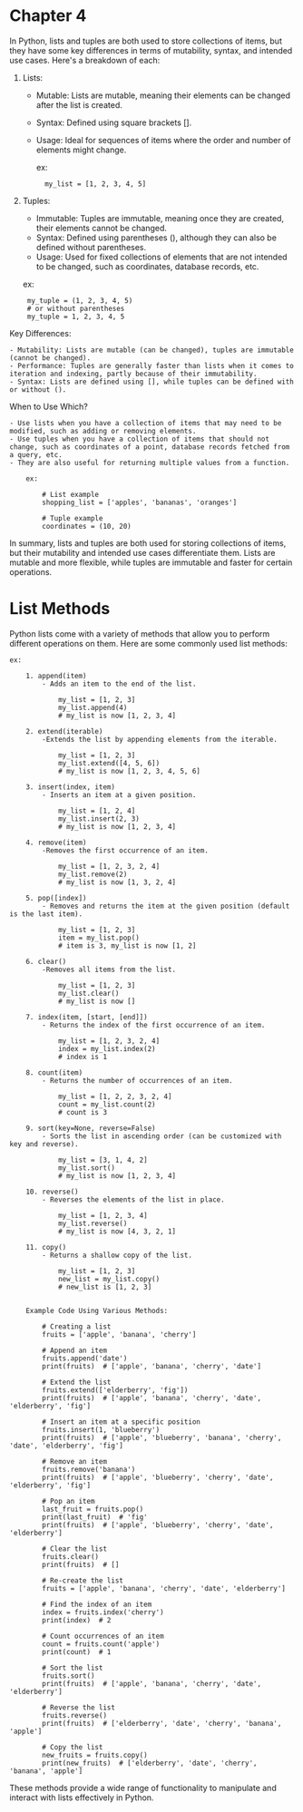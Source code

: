 # Chapter 4

In Python, lists and tuples are both used to store collections of items, but they have some key differences in terms of mutability, syntax, and intended use cases. Here's a breakdown of each:

1) Lists:

    - Mutable: Lists are mutable, meaning their elements can be changed after the list is created.
    - Syntax: Defined using square brackets [].
    - Usage: Ideal for sequences of items where the order and number of elements might change.

        ex:
            
            my_list = [1, 2, 3, 4, 5]

2) Tuples:

    - Immutable: Tuples are immutable, meaning once they are created, their elements cannot be changed.
    - Syntax: Defined using parentheses (), although they can also be defined without parentheses.
    - Usage: Used for fixed collections of elements that are not intended to be changed, such as coordinates, database records, etc.

    ex:

        my_tuple = (1, 2, 3, 4, 5)
        # or without parentheses
        my_tuple = 1, 2, 3, 4, 5

Key Differences:

    - Mutability: Lists are mutable (can be changed), tuples are immutable (cannot be changed).
    - Performance: Tuples are generally faster than lists when it comes to iteration and indexing, partly because of their immutability.
    - Syntax: Lists are defined using [], while tuples can be defined with or without ().

When to Use Which?

    - Use lists when you have a collection of items that may need to be modified, such as adding or removing elements.
    - Use tuples when you have a collection of items that should not change, such as coordinates of a point, database records fetched from a query, etc. 
    - They are also useful for returning multiple values from a function.

        ex:

            # List example
            shopping_list = ['apples', 'bananas', 'oranges']

            # Tuple example
            coordinates = (10, 20)

In summary, lists and tuples are both used for storing collections of items, but their mutability and intended use cases differentiate them. Lists are mutable and more flexible, while tuples are immutable and faster for certain operations.

# List Methods
Python lists come with a variety of methods that allow you to perform different operations on them. Here are some commonly used list methods:

    ex: 

        1. append(item)
            - Adds an item to the end of the list.

                my_list = [1, 2, 3]
                my_list.append(4)
                # my_list is now [1, 2, 3, 4]

        2. extend(iterable)
            -Extends the list by appending elements from the iterable.

                my_list = [1, 2, 3]
                my_list.extend([4, 5, 6])
                # my_list is now [1, 2, 3, 4, 5, 6]

        3. insert(index, item)
            - Inserts an item at a given position.

                my_list = [1, 2, 4]
                my_list.insert(2, 3)
                # my_list is now [1, 2, 3, 4]

        4. remove(item)
            -Removes the first occurrence of an item.

                my_list = [1, 2, 3, 2, 4]
                my_list.remove(2)
                # my_list is now [1, 3, 2, 4]

        5. pop([index])
            - Removes and returns the item at the given position (default is the last item).

                my_list = [1, 2, 3]
                item = my_list.pop()
                # item is 3, my_list is now [1, 2]

        6. clear()
            -Removes all items from the list.

                my_list = [1, 2, 3]
                my_list.clear()
                # my_list is now []
        
        7. index(item, [start, [end]])
            - Returns the index of the first occurrence of an item.

                my_list = [1, 2, 3, 2, 4]
                index = my_list.index(2)
                # index is 1
                
        8. count(item)
            - Returns the number of occurrences of an item.

                my_list = [1, 2, 2, 3, 2, 4]
                count = my_list.count(2)
                # count is 3

        9. sort(key=None, reverse=False)
            - Sorts the list in ascending order (can be customized with key and reverse).

                my_list = [3, 1, 4, 2]
                my_list.sort()
                # my_list is now [1, 2, 3, 4]

        10. reverse()
            - Reverses the elements of the list in place.

                my_list = [1, 2, 3, 4]
                my_list.reverse()
                # my_list is now [4, 3, 2, 1]

        11. copy()
            - Returns a shallow copy of the list.

                my_list = [1, 2, 3]
                new_list = my_list.copy()
                # new_list is [1, 2, 3]


        Example Code Using Various Methods: 

            # Creating a list
            fruits = ['apple', 'banana', 'cherry']

            # Append an item
            fruits.append('date')
            print(fruits)  # ['apple', 'banana', 'cherry', 'date']

            # Extend the list
            fruits.extend(['elderberry', 'fig'])
            print(fruits)  # ['apple', 'banana', 'cherry', 'date', 'elderberry', 'fig']

            # Insert an item at a specific position
            fruits.insert(1, 'blueberry')
            print(fruits)  # ['apple', 'blueberry', 'banana', 'cherry', 'date', 'elderberry', 'fig']

            # Remove an item
            fruits.remove('banana')
            print(fruits)  # ['apple', 'blueberry', 'cherry', 'date', 'elderberry', 'fig']

            # Pop an item
            last_fruit = fruits.pop()
            print(last_fruit)  # 'fig'
            print(fruits)  # ['apple', 'blueberry', 'cherry', 'date', 'elderberry']

            # Clear the list
            fruits.clear()
            print(fruits)  # []

            # Re-create the list
            fruits = ['apple', 'banana', 'cherry', 'date', 'elderberry']

            # Find the index of an item
            index = fruits.index('cherry')
            print(index)  # 2

            # Count occurrences of an item
            count = fruits.count('apple')
            print(count)  # 1

            # Sort the list
            fruits.sort()
            print(fruits)  # ['apple', 'banana', 'cherry', 'date', 'elderberry']

            # Reverse the list
            fruits.reverse()
            print(fruits)  # ['elderberry', 'date', 'cherry', 'banana', 'apple']

            # Copy the list
            new_fruits = fruits.copy()
            print(new_fruits)  # ['elderberry', 'date', 'cherry', 'banana', 'apple']

These methods provide a wide range of functionality to manipulate and interact with lists effectively in Python.